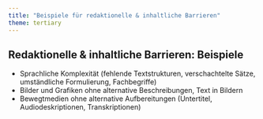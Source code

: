 ```yaml
---
title: "Beispiele für redaktionelle & inhaltliche Barrieren"
theme: tertiary
---
```

## Redaktionelle & inhaltliche Barrieren: Beispiele

- Sprachliche Komplexität (fehlende Textstrukturen, verschachtelte Sätze, umständliche Formulierung, Fachbegriffe)
- Bilder und Grafiken ohne alternative Beschreibungen, Text in Bildern
- Bewegtmedien ohne alternative Aufbereitungen (Untertitel, Audiodeskriptionen, Transkriptionen)
